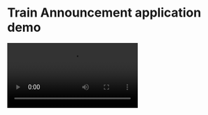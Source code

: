 # Train Announcement application demo
![Train Announcement application demo]([video_url](https://github.com/satwash/Train-Announcement-app/blob/main/demo.mp4)https://github.com/satwash/Train-Announcement-app/blob/main/demo.mp4)
